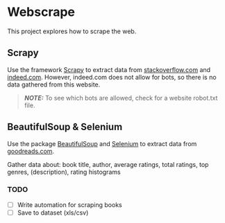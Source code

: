 # Webscrape

This project explores how to scrape the web.

## Scrapy

Use the framework [Scrapy](https://docs.scrapy.org/en/latest/intro/tutorial.html) to extract data from [stackoverflow.com](https://stackoverflow.com/questions?pagesize=50&sort=newest) and [indeed.com](https://www.indeed.com/q-software-engineer-jobs.html). However, indeed.com does not allow for bots, so there is no data gathered from this website. 

> **_NOTE:_**  To see which bots are allowed, check for a website robot.txt file.

## BeautifulSoup & Selenium

Use the package [BeautifulSoup](https://www.crummy.com/software/BeautifulSoup/bs4/doc/) and [Selenium](https://www.selenium.dev/documentation/overview/) to extract data from [goodreads.com](https://www.goodreads.com/list/show/1.Best_Books_Ever).

Gather data about: book title, author, average ratings, total ratings, top genres, (description), rating histograms

### TODO
- [ ] Write automation for scraping books
- [ ] Save to dataset (xls/csv)